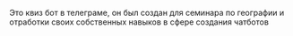 Это квиз бот в телеграме, он был создан для семинара по географии и отработки своих собственных навыков в сфере создания чатботов
